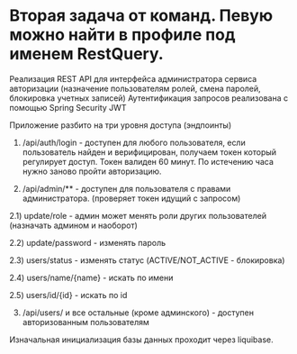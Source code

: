 # Вторая задача от команд. Певую можно найти в профиле под именем RestQuery.

Реализация REST API для интерфейса администратора сервиса авторизации (назначение пользователям ролей, смена паролей, блокировка учетных записей)
Аутентификация запросов реализована с помощью Spring Security JWT

Приложение разбито на три уровня доступа (эндпоинты) 

1) /api/auth/login - доступен для любого пользователя, если пользователь найден и верифицирован, получаем токен который регулирует доступ. Токен валиден 60 минут. По истечению часа нужно заново пройти авторизацию.


2) /api/admin/** - доступен для пользователя с правами администратора. (проверяет токен идущий с запросом)
 
2.1) update/role - админ может менять роли других пользователей (назначать админом и наоборот)

2.2) update/password - изменять пароль

2.3) users/status - изменять статус (ACTIVE/NOT_ACTIVE - блокировка)

2.4) users/name/{name} - искать по имени

2.5) users/id/{id} - искать по id


3) /api/users/ и все остальные (кроме админского) - доступен авторизованным пользователям

Изначальная инициализация базы данных проходит через liquibase.
